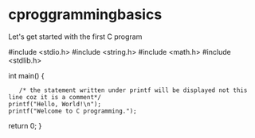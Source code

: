 # cproggrammingbasics
Let's get started with the first C program

#include <stdio.h>
#include <string.h>
#include <math.h>
#include <stdlib.h>

int main() 
{
	
       /* the statement written under printf will be displayed not this line coz it is a comment*/
    printf("Hello, World!\n");
    printf("Welcome to C programming.");   
   return 0;
}
